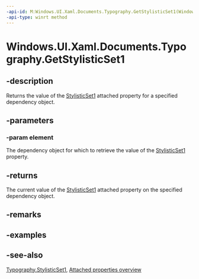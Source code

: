 ```yaml
---
-api-id: M:Windows.UI.Xaml.Documents.Typography.GetStylisticSet1(Windows.UI.Xaml.DependencyObject)
-api-type: winrt method
---
```


<!-- Method syntax
public bool GetStylisticSet1(Windows.UI.Xaml.DependencyObject element)
-->

# Windows.UI.Xaml.Documents.Typography.GetStylisticSet1

## -description
Returns the value of the [StylisticSet1](typography_stylisticset1.md) attached property for a specified dependency object.



## -parameters
### -param element
The dependency object for which to retrieve the value of the [StylisticSet1](typography_stylisticset1.md) property.

## -returns
The current value of the [StylisticSet1](typography_stylisticset1.md) attached property on the specified dependency object.

## -remarks

## -examples

## -see-also

[Typography.StylisticSet1](typography_stylisticset1.md), [Attached properties overview](/windows/uwp/xaml-platform/attached-properties-overview)
